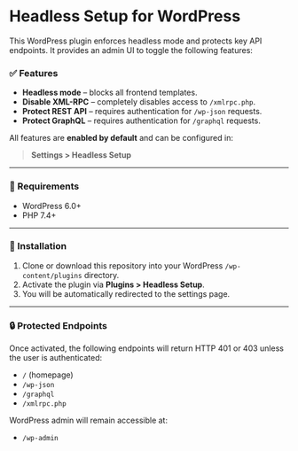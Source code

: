 # Headless Setup for WordPress

This WordPress plugin enforces headless mode and protects key API endpoints. It provides an admin UI to toggle the following features:

### ✅ Features

- **Headless mode** – blocks all frontend templates.
- **Disable XML-RPC** – completely disables access to `/xmlrpc.php`.
- **Protect REST API** – requires authentication for `/wp-json` requests.
- **Protect GraphQL** – requires authentication for `/graphql` requests.

All features are **enabled by default** and can be configured in:

> **Settings > Headless Setup**

---

### 🔧 Requirements

- WordPress 6.0+
- PHP 7.4+

---

### 📁 Installation

1. Clone or download this repository into your WordPress `/wp-content/plugins` directory.
2. Activate the plugin via **Plugins > Headless Setup**.
3. You will be automatically redirected to the settings page.

---

### 🔒 Protected Endpoints

Once activated, the following endpoints will return HTTP 401 or 403 unless the user is authenticated:

- `/` (homepage)
- `/wp-json`
- `/graphql`
- `/xmlrpc.php`

WordPress admin will remain accessible at:

- `/wp-admin`